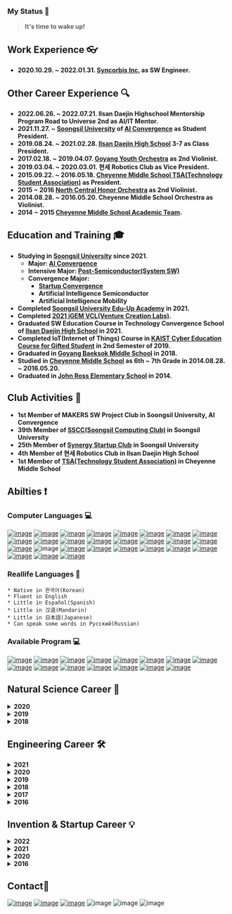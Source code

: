 ### My Status 📢
 > **It's time to wake up!**

## Work Experience 👓
  * **2020.10.29. ~ 2022.01.31. [Syncorbis Inc.](https://syncorbis.com/) as SW Engineer.**

## Other Career Experience 🔍
  * **2022.06.26. ~ 2022.07.21. Ilsan Daejin Highschool Mentorship Program Road to Universe 2nd as AI/IT Mentor.**
  * **2021.11.27. ~  [Soongsil University](https://ssu.ac.kr/) of [AI Convergence](http://aix.ssu.ac.kr/main) as Student President.**
  * **2019.08.24. ~ 2021.02.28. [Ilsan Daejin High School](https://isdj.hs.kr/) 3-7 as Class President.**
  * **2017.02.18. ~ 2019.04.07. [Goyang Youth Orchestra](http://www.gyyouthorchestra.com/orchestra/) as 2nd Violinist.**
  * **2019.03.04. ~ 2020.03.01. 현세 Robotics Club as Vice President.**
  * **2015.09.22. ~ 2016.05.18. [Cheyenne Middle School TSA(Technology Student Association)](https://cheyenne.edmondschools.net/our-school/clubs/tsa/) as President.**
  * **2015 ~ 2016 [North Central Honor Orchestra](https://cheyenne.edmondschools.net/2015/10/05/ncho2015/) as 2nd Violinist.**
  * **2014.08.28. ~ 2016.05.20. Cheyenne Middle School Orchestra as Violinist.**
  * **2014 ~ 2015 [Cheyenne Middle School Academic Team](https://cheyenne.edmondschools.net/our-school/clubs/academic-team/).**

## Education and Training 🎓
  * **Studying in [Soongsil University](https://ssu.ac.kr/) since 2021.**
     - **Major: [AI Convergence](http://aix.ssu.ac.kr/main)**
     - **Intensive Major: [Post-Semiconductor(System SW)](https://semicon.disu.ac.kr/)**
     - **Convergence Major:**
       - **[Startup Convergence](https://startup.ssu.ac.kr/)**
       - **Artificial Intelligence Semiconductor**
       - **Artificial Intelligence Mobility**
  * **Completed [Soongsil University Edu-Up Academy](https://startupclass.kr/) in 2021.**
  * **Completed [2021 iGEM VCL(Venture Creation Labs)](https://blog.igem.org/blog/2021/5/15/the-igem-epic-2021-venture-creation-labs).**
  * **Graduated SW Education Course in Technology Convergence School of [Ilsan Daejin High School](https://isdj.hs.kr/) in 2021.**
  * **Completed IoT(Internet of Things) Course in [KAIST Cyber Education Course for Gifted Student](https://talented.kaist.ac.kr:8443/) in 2nd Semester of 2019.**
  * **Graduated in [Goyang Baeksok Middle School](http://www.baeksok.ms.kr/) in 2018.**
  * **Studied in [Cheyenne Middle School](https://cheyenne.edmondschools.net/) as 6th ~ 7th Grade in 2014.08.28. ~ 2016.05.20.**
  * **Graduated in [John Ross Elementary School](https://johnross.edmondschools.net/) in 2014.**

## Club Activities 🚩
  * **1st Member of MAKERS SW Project Club in Soongsil University, AI Convergence**
  * **39th Member of [SSCC(Soongsil Computing Club)](https://ssccpromotion.xyz/) in Soongsil University**
  * **25th Member of [Synergy Startup Club](https://instagram.com/ssu_synergy?igshid=YmMyMTA2M2Y=) in Soongsil University**
  * **4th Member of 현세 Robotics Club in Ilsan Daejin High School**
  * **1st Member of [TSA(Technology Student Association)](https://cheyenne.edmondschools.net/our-school/clubs/tsa/) in Cheyenne Middle School**

## Abilties ❗
   ### Computer Languages 💻
   [![image](https://img.shields.io/badge/C-A8B9CC?style=for-the-badge&logo=c&logoColor=white)](https://www.ibm.com/docs/i/7.3?topic=languages-c-c)
   [![image](https://img.shields.io/badge/C++-00599C?style=for-the-badge&logo=c%2B%2B&logoColor=white)](https://www.ibm.com/docs/i/7.3?topic=languages-c-c)
   [![image](https://img.shields.io/badge/Arduino-00979D?style=for-the-badge&logo=arduino&logoColor=white)](https://www.arduino.cc/reference/)
   [![image](https://img.shields.io/badge/C%23-239120?style=for-the-badge&logo=csharp&logoColor=white)](https://docs.microsoft.com/dotnet/csharp/)
   [![image](https://img.shields.io/badge/.NET-512BD4?style=for-the-badge&logo=.net&logoColor=white)](https://docs.microsoft.com/dotnet/)
   [![image](https://img.shields.io/badge/Unity-FFFFFF?style=for-the-badge&logo=unity&logoColor=black)](https://docs.unity3d.com/Manual/index.html)
   [![image](https://img.shields.io/badge/WinForm-0078D6?style=for-the-badge&logo=windows&logoColor=white)](https://docs.microsoft.com/visualstudio/ide/create-csharp-winform-visual-studio?view=vs-2022)
   [![image](https://img.shields.io/badge/WinUI3-0078D6?style=for-the-badge&logo=windows&logoColor=white)](https://docs.microsoft.com/windows/apps/winui/winui3/)
   [![image](https://img.shields.io/badge/Python-3776AB?style=for-the-badge&logo=python&logoColor=white)](https://docs.python.org/3/)
   [![image](https://img.shields.io/badge/BeautifulSoup4-000000?style=for-the-badge&logo=python&logoColor=white)](https://www.crummy.com/software/BeautifulSoup/bs4/doc/)
   [![image](https://img.shields.io/badge/Selenium-43B02A?style=for-the-badge&logo=selenium&logoColor=white)](https://www.selenium.dev/selenium/docs/api/py/index.html)
   [![image](https://img.shields.io/badge/NumPy-013243?style=for-the-badge&logo=numpy&logoColor=white)](https://numpy.org/doc/stable/)
   [![image](https://img.shields.io/badge/Pandas-150458?style=for-the-badge&logo=pandas&logoColor=white)](https://pandas.pydata.org/docs/)
   [![image](https://img.shields.io/badge/ScikitLearn-F7931E?style=for-the-badge&logo=scikit%2Dlearn&logoColor=white)](https://scikit-learn.org/stable/)
   [![image](https://img.shields.io/badge/Matplotlib-3F4F75?style=for-the-badge&logo=plotly&logoColor=white)](https://matplotlib.org/stable/)
   [![image](https://img.shields.io/badge/BioPython-3776AB?style=for-the-badge&logo=python&logoColor=white)](https://biopython.org/wiki/Documentation)
   [![image](https://img.shields.io/badge/PyQt5-41CD52?style=for-the-badge&logo=qt&logoColor=white)](https://doc.qt.io/qtforpython/)
   ![image](https://img.shields.io/badge/SQL-A4373A?style=for-the-badge&logo=microsoftaccess&logoColor=white)
   [![image](https://img.shields.io/badge/MySQL-4479A1?style=for-the-badge&logo=mysql&logoColor=white)](https://dev.mysql.com/doc/)
   [![image](https://img.shields.io/badge/HTML5-E34F26?style=for-the-badge&logo=html5&logoColor=white)](https://developer.mozilla.org/docs/Web/html)
   [![image](https://img.shields.io/badge/CSS3-1572B6?style=for-the-badge&logo=css3&logoColor=white)](https://developer.mozilla.org/docs/Web/CSS)
   [![image](https://img.shields.io/badge/JavaScript-F7DF1E?style=for-the-badge&logo=javascript&logoColor=white)](https://developer.mozilla.org/docs/Web/JavaScript)
   [![image](https://img.shields.io/badge/Markdown-000000?style=for-the-badge&logo=markdown&logoColor=white)](https://daringfireball.net/projects/markdown/)
   [![image](https://img.shields.io/badge/GNU%20Bash-4EAA25?style=for-the-badge&logo=gnu%20bash&logoColor=white)](https://www.gnu.org/software/bash/manual/bash.html) 
   [![image](https://img.shields.io/badge/Dart-0175C2?style=for-the-badge&logo=dart&logoColor=white)](https://dart.dev/guides)
   [![image](https://img.shields.io/badge/Flutter-02569B?style=for-the-badge&logo=flutter&logoColor=white)](https://docs.flutter.dev/)
   [![image](https://img.shields.io/badge/INI%20for%20Rainmeter-19519B?style=for-the-badge&logo=rainmeter&logoColor=white)](https://docs.rainmeter.net/)

  ### Reallife Languages 💬
    * Native in 한국어(Korean)
    * Fluent in English
    * Little in Español(Spanish)
    * Little in 汉语(Mandarin)
    * Little in 日本語(Japanese)
    * Can speak some words in Pусский(Russian)

  ### Available Program 💻
  [![image](https://img.shields.io/badge/Autodesk_Fusion360-ff6b00?style=for-the-badge&logo=autodesk&logoColor=white)](https://www.autodesk.co.kr/products/fusion-360/overview)
  [![image](https://img.shields.io/badge/Adobe_Photoshop-31A8FF?style=for-the-badge&logo=adobephotoshop&logoColor=white)](https://www.adobe.com/products/photoshop.html)
  [![image](https://img.shields.io/badge/Adobe_Illustrator-FF9A00?style=for-the-badge&logo=adobeillustrator&logoColor=white)](https://www.adobe.com/products/illustrator.html)
  [![image](https://img.shields.io/badge/Adobe_Premiere_Pro-9999FF?style=for-the-badge&logo=adobepremierepro&logoColor=white)](https://www.adobe.com/products/premiere.html)
  [![image](https://img.shields.io/badge/Adobe_XD-FF61F6?style=for-the-badge&logo=adobexd&logoColor=white)](https://www.adobe.com/products/xd.html)
  [![image](https://img.shields.io/badge/Figma-F24E1E?style=for-the-badge&logo=figma&logoColor=white)](https://www.figma.com/)
  [![image](https://img.shields.io/badge/Microsoft_Office365-D83B01?style=for-the-badge&logo=microsoftoffice&logoColor=white)](https://www.microsoft.com/microsoft-365)
  [![image](https://img.shields.io/badge/Rainmeter-19519B?style=for-the-badge&logo=rainmeter&logoColor=white)](https://docs.rainmeter.net/)
  [![image](https://img.shields.io/badge/Arduino-00979D?style=for-the-badge&logo=arduino&logoColor=white)](https://www.arduino.cc/en/main/docs)
  [![image](https://img.shields.io/badge/Raspberry_Pi-A22846?style=for-the-badge&logo=raspberrypi&logoColor=white)](https://www.raspberrypi.com/documentation/)
  [![image](https://img.shields.io/badge/Linux-FCC624?style=for-the-badge&logo=linux&logoColor=white)](https://www.kernel.org/doc/html/latest/)
  [![image](https://img.shields.io/badge/Ubuntu-E95420?style=for-the-badge&logo=ubuntu&logoColor=white)](https://help.ubuntu.com/)
  [![image](https://img.shields.io/badge/Docker-2496ED?style=for-the-badge&logo=docker&logoColor=white)](https://docs.docker.com/)
  [![image](https://img.shields.io/badge/Discord-5865F2?style=for-the-badge&logo=discord&logoColor=white)](https://discord.com/)
  [![image](https://img.shields.io/badge/Notion-000000?style=for-the-badge&logo=notion&logoColor=white)](https://developers.notion.com/)

## Natural Science Career 🔬
 <details>
  <summary>
   <b>2020</b>
  </summary>

   * **Best Poster Award in ICGSK2020-APCC7 E-Poster Session.\
     Research Activity: <DNA Music, Composing Biological Music via AI Programming>**
   * **Participated in KAIST YOUTH Scientist Camp of 2019 2nd Semester.**
 </details>

 <details>
  <summary>
   <b>2019</b>
  </summary>

   * **Gave a presentation in ICGSK2019 Next Generation Session.\
     Research Activity: \<Musicalization of DNA Using Python\>**
   * **Participated in 37th Gyeonggi-do Youth Science Exploration Contest Goyang Regional Competition (Convergence Science).**
  </details>

 <details>
  <summary>
   <b>2018</b>
  </summary>

   * **Gave a presentation in IJCGM2018 Junior High & High School Scientist Workshop Session.\
     Research Activity: \<SW Convergence Learning Diocese for Student Participation-oriented Classes for Understanding Genetic Expression Process\>**
   * **Participated in 36th Gyeonggi-do Youth Science Exploration Contest (Convergence Science).**
   * **Participated in 36th Gyeonggi-do Youth Science Exploration Contest Goyang Regional Competition (Convergence Science).**
  </details>
 
## Engineering Career 🛠️
 <details>
  <summary>
   <b>2021</b>
  </summary>

  * **Excellence Award (2nd Place) in 2021 Soongsil University Engaged Learning Competition**
  * **Excellence Award (3rd Place) in 2021 Soongsil University AI Convergence Competition.**
  * **President of Korea Agency of Education, Promotion & Information Service in Food, Agriculture, Forestry & Fisheries Award (2nd Place) in Smart Farm & AI Chellange.**  
 </details>
  
 <details>
  <summary>
   <b>2020</b>
  </summary>
  
  * **Gave a presentation in 2020 KSAS Fall Conference Organized Session.\
    Research Activity: \<Design of Cansat with Landing Direction Control System\>**
  * **President of Korea Aerospace Research Institute Award (3rd Place) in 2020 CanSat Competition from KAIST High School Session.**
  * **Participated in 2020 IBM Call for Code Korea Hackathon.**
 </details>
  
 <details>
  <summary>
   <b>2019</b>
  </summary>

  * **Grand Prize (1st Place) in 2019 Korea University Secondary School SW Competition.**
  * **Member of National Assembly Award in 10th Creative Maker’s Field 3D Printing & SW Application Ideathon of The Age of 4th Industrial Revolution.**
  * **Bronze Medal in 4th National High School Software Club Competition from KAIST.**
  * **Top 30 Finalist in 1st Korea Code Fair SW Contest.**
  * **Top 16 Finalist in 5th Samsung Junior SW Cup.**
  * **President of Science, ICT, Broadcasting, and Communications Committee Award in 9th Creative Maker’s Field SW Application Idea Competition of The Age of 4th Industrial Revolution.**
  * **President of Korea 3D Printing Service Association Award in 9th Creative Maker’s Field SW Application Idea Competition of The Age of 4th Industrial Revolution.**
  * **Think Award (3rd Place) in World Robot Olympiad 2019 Korea Competition High School Creative Session.**
 </details>
  
 <details>
  <summary>
   <b>2018</b>
  </summary>

  * **President of Korea 3D Printing Service Association Award in 8th Creative Maker’s Field SW Application Competition of The Age of 4th Industrial Revolution.**
  * **Participated in 2018 Maker Project Club Supporting Project\
    Research Activity: \<Patient-Tailored Recycled Fidget Toys for Stroke Patients\>**
  * **Encouragement Award (4th Place) in 2018 Highschool SW Hackathon from Sejong University.**
 </details>

 <details>
  <summary>
   <b>2017</b>
  </summary>

  * **Participated in 35th Gyeonggi-do Youth Science Exploration Contest Goyang Regional Competition (Mechenical Engineering).**
 </details>

 <details>
  <summary>
   <b>2016</b>
  </summary>

  * **1st Place 2015-2016 TSA Oklahoma State Conference VEX IQ Robotics Driving Skill Challenge.**
  * **2nd Place 2015-2016 TSA Oklahoma State Conference VEX IQ Robotics Programming Skill Challenge.**
  * **2nd Place in 2015-2016 TSA Oklahoma State Conference System Control Technology.**
  * **3rd Place in 2015-2016 TSA Oklahoma State Conference Vex IQ Robotics Excellence Award.**
 </details>

## Invention & Startup Career 💡
 <details>
  <summary>
   <b>2022</b>
  </summary>

  * **Hwaseong Award (2nd Place) in KICS Winter Conference 2022 Smart City Idea Competition**
  * **Selected in 2022 Soongsil University Pre-Startup Team.**
  * **Excellence Award(2nd Place) in 2022 Pre-Startup Start-up Competition from Soongsil University.**
 </details>

 <details>
  <summary>
   <b>2021</b>
  </summary>

  * **1st Place in 2021 Korea University X-Garage Demo Day.**
  * **Participated in K-Startup 2021 U300 Competition.**
  * **President of Korea Association of Industry, Academy and Research Institute Award (4th Place) in 2021 Venture Start-up Competition from Seoul National University of Science and Technology.**
  * **Selected in Korea University 10th Startup Campus Town Entry Competition.**
  * **Selected in 2021 Korea University X-Garage Maintenance Program.**
  * **Excellence Award (3rd Place) in 2021 Global Venture School & Hackathon Competition from Soongsil University.**
  * **Selected in 2021 Soongsil University Pre-Startup Team.**
  * **Selected in 1st 10X Program Future Group Track.**
  * **Selected in 2021 SW Maestro Sustainable Growth Support Project.**
 </details>

 <details>
  <summary>
   <b>2020</b>
  </summary>

  * **1st Place in 2020 Korea University X-Garage Demo Day.**
  * **Patent "Fire Guidance System" (Application No. 10-2020-0032040)**
 </details>

 <details>
  <summary>
   <b>2016</b>
  </summary>

  * **2015-2016 TSA Oklahoma State Conference Promotional Marketing 2nd.**
 </details>

## Contact📱
  [![image](https://img.shields.io/badge/Facebook-1877F2?style=for-the-badge&logo=facebook&logoColor=white)](https://www.facebook.com/profile.php?id=100010960865612)
  [![image](https://img.shields.io/badge/Instagram(EN)-@mingyu__0220-E4405F?style=for-the-badge&logo=instagram&logoColor=white)](https://www.instagram.com/mingyu_0220)
  [![image](https://img.shields.io/badge/Instagram(KO)-@mgkim0220-E4405F?style=for-the-badge&logo=instagram&logoColor=white)](https://www.instagram.com/mgkim0220)
  ![image](https://img.shields.io/badge/Discord-App__lication0220%235578-5865F2?style=for-the-badge&logo=discord&logoColor=white)
  ![image](https://img.shields.io/badge/Xbox-Application0220-107C10?style=for-the-badge&logo=xbox&logoColor=white)
  ![image](https://img.shields.io/badge/Steam-App__lication0220-000000?style=for-the-badge&logo=steam&logoColor=white)

<!--
**hse09021/hse09021** is a ✨ _special_ ✨ repository because its `README.md` (this file) appears on your GitHub profile.

Here are some ideas to get you started:

- 🔭 I’m currently working on ...
- 🌱 I’m currently learning ...
- 👯 I’m looking to collaborate on ...
- 🤔 I’m looking for help with ...
- 💬 Ask me about ...
- 📫 How to reach me: ...
- 😄 Pronouns: ...
- ⚡ Fun fact: ...
-->
